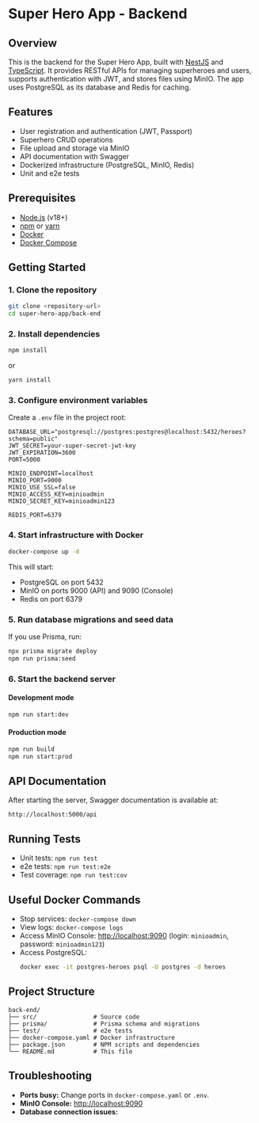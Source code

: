 # Super Hero App - Backend

## Overview

This is the backend for the Super Hero App, built with [NestJS](https://nestjs.com/) and [TypeScript](https://www.typescriptlang.org/). It provides RESTful APIs for managing superheroes and users, supports authentication with JWT, and stores files using MinIO. The app uses PostgreSQL as its database and Redis for caching.

## Features

- User registration and authentication (JWT, Passport)
- Superhero CRUD operations
- File upload and storage via MinIO
- API documentation with Swagger
- Dockerized infrastructure (PostgreSQL, MinIO, Redis)
- Unit and e2e tests

## Prerequisites

- [Node.js](https://nodejs.org/) (v18+)
- [npm](https://www.npmjs.com/) or [yarn](https://yarnpkg.com/)
- [Docker](https://docs.docker.com/get-docker/)
- [Docker Compose](https://docs.docker.com/compose/install/)

## Getting Started

### 1. Clone the repository

```sh
git clone <repository-url>
cd super-hero-app/back-end
```

### 2. Install dependencies

```sh
npm install
```

or

```sh
yarn install
```

### 3. Configure environment variables

Create a `.env` file in the project root:

```properties
DATABASE_URL="postgresql://postgres:postgres@localhost:5432/heroes?schema=public"
JWT_SECRET=your-super-secret-jwt-key
JWT_EXPIRATION=3600
PORT=5000

MINIO_ENDPOINT=localhost
MINIO_PORT=9000
MINIO_USE_SSL=false
MINIO_ACCESS_KEY=minioadmin
MINIO_SECRET_KEY=minioadmin123

REDIS_PORT=6379
```

### 4. Start infrastructure with Docker

```sh
docker-compose up -d
```

This will start:

- PostgreSQL on port 5432
- MinIO on ports 9000 (API) and 9090 (Console)
- Redis on port 6379

### 5. Run database migrations and seed data

If you use Prisma, run:

```sh
npx prisma migrate deploy
npm run prisma:seed
```

### 6. Start the backend server

#### Development mode

```sh
npm run start:dev
```

#### Production mode

```sh
npm run build
npm run start:prod
```

## API Documentation

After starting the server, Swagger documentation is available at:

```
http://localhost:5000/api
```

## Running Tests

- Unit tests: `npm run test`
- e2e tests: `npm run test:e2e`
- Test coverage: `npm run test:cov`

## Useful Docker Commands

- Stop services: `docker-compose down`
- View logs: `docker-compose logs`
- Access MinIO Console: [http://localhost:9090](http://localhost:9090) (login: `minioadmin`, password: `minioadmin123`)
- Access PostgreSQL:
  ```sh
  docker exec -it postgres-heroes psql -U postgres -d heroes
  ```

## Project Structure

```
back-end/
├── src/                # Source code
├── prisma/             # Prisma schema and migrations
├── test/               # e2e tests
├── docker-compose.yaml # Docker infrastructure
├── package.json        # NPM scripts and dependencies
└── README.md           # This file
```

## Troubleshooting

- **Ports busy:** Change ports in `docker-compose.yaml` or `.env`.
- **MinIO Console:** [http://localhost:9090](http://localhost:9090)
- **Database connection issues:**

